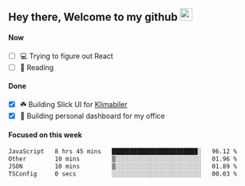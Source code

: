 ## Hey there, Welcome to my github <img src="https://media.giphy.com/media/hvRJCLFzcasrR4ia7z/giphy.gif" width="25px">

#### Now
- [ ] 💻 Trying to figure out React
- [ ] 📕 Reading

#### Done
- [x] ☘️ Building Slick UI for [Klimabiler](https://klimabiler.dk)
- [x] 🚀 Building personal dashboard for my office
 
 #### Focused on this week
<!--START_SECTION:waka-->

```txt
JavaScript   8 hrs 45 mins   ████████████████████████░   96.12 %
Other        10 mins         ▒░░░░░░░░░░░░░░░░░░░░░░░░   01.96 %
JSON         10 mins         ▒░░░░░░░░░░░░░░░░░░░░░░░░   01.89 %
TSConfig     0 secs          ░░░░░░░░░░░░░░░░░░░░░░░░░   00.03 %
```

<!--END_SECTION:waka-->

